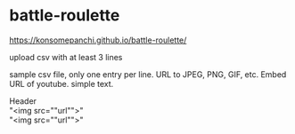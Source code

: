 # battle-roulette

https://konsomepanchi.github.io/battle-roulette/

upload csv with at least 3 lines

sample csv file, only one entry per line. 
URL to JPEG, PNG, GIF, etc.
Embed URL of youtube.
simple text.

Header <br>
"<img src=""url"">" <br>
"<img src=""url"">"
